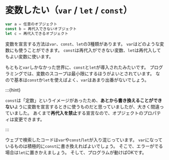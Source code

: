 # 変数したい（`var` / `let` / `const`）

```js
var a = 任意のオブジェクト
const b = 再代入できないオブジェクト
let c = 再代入できるオブジェクト
```

変数を宣言する方法は``var``、``const``、``let``の3種類があります。
``var``はどのような変数にも使うことができます。
``const``は再代入ができない変数、``let``は再代入してもよい変数に使います。

もともと``var``しかなかった世界に、``const``と``let``が導入されたみたいです。
プログラミングでは、変数のスコープは最小限にするほうがよいとされています。
なので基本は``const``か``let``を使えばよく、``var``はあまり出番がないでしょう。

:::{hint}

``const``は「定数」というイメージがあったため、**あとから書き換えることができない**ように変数を宣言するときに使うものだと思っていましたが、大きく間違っていました。
あくまで**再代入を禁止**する宣言なので、オプジェクトのプロパティは変更できます。

:::

ウェブで検索したコードは``var``や``const``/``let``が入り混じっています。
``var``になっているものは積極的に``const``に書き換えればよいでしょう。
そこで、エラーがでる場合は``let``に置きかえましょう。
そして、プログラムが動けばOKです。

